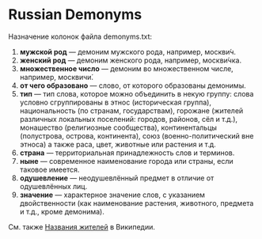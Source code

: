 # Russian Demonyms

Назначение колонок файла demonyms.txt:

1. **мужской род** — демоним мужского рода, например, москви́ч.
2. **женский род** — демоним женского рода, например, москви́чка.
3. **множественное число** — демоним во множественном числе, например, москвичи́.
4. **от чего образовано** — слово, от которого образованы демонимы.
5. **тип** — тип слова, которое можно объединить в некую группу: слова условно сгруппированы в этнос (историческая группа), национальность (по странам, государствам), горожане (жителей различных локальных поселений: городов, районов, сёл и т.д.), монашество (религиозные сообщества), континентальцы (полустрова, острова, континента), союз (военно-политический вне этноса) а также раса, цвет, животные или растения и т.д.
6. **страна** — территориальная принадлежность слов и терминов.
7. **ныне** — современное наименование города или страны, если таковое имеется.
8. **одушевление** — неодушевлённый предмет в отличие от одушевлённых лиц.
9. **значение** — характерное значение слов, с указанием двойственности (как наименование растения, животного, предмета и т.д., кроме демонима).

См. также [Названия жителей](https://w.wiki/4WyZ) в Википедии.
